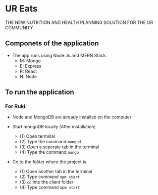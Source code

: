 # UR Eats
THE NEW NUTRITION AND HEALTH PLANNING SOLUTION FOR THE UR COMMUNITY


## Componets of the application
- The app runs using Node Js and MERN Stack. 
  - M: Mongo
  - E: Express
  - R: React
  - N: Node
## To run the application
### For Ruki:
- Node and MongoDB are already installed on the computer

- Start mongoDB locally (After installation)
  - (1) Open terminal
  - (2) Type the command `mongod`
  - (3) Open a seperate tab in the terminal
  - (4) Type the command `mongo`
- Go to the folder where the project is
  - (1) Open another tab in the terminal
  - (2) Type command `npm start`
  - (3) `cd` into the client folder
  - (4) Type command `npm start`
